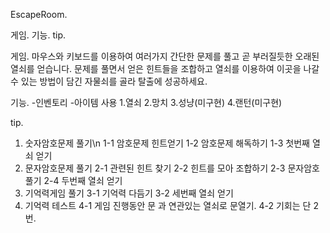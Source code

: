 EscapeRoom.


게임.
기능.
tip.

게임.
  마우스와 키보드를 이용하여 여러가지 간단한 문제를 풀고 곧 부러질듯한 오래된 열쇠를 얻습니다.
  문제를 풀면서 얻은 힌트들을 조합하고 열쇠를 이용하여 이곳을 나갈 수 있는 방법이 담긴 자물쇠를 골라 탈출에 성공하세요.


기능.
  -인벤토리
  -아이템 사용
    1.열쇠
    2.망치
    3.성냥(미구현)
    4.랜턴(미구현)


tip.
1. 숫자암호문제 풀기\n
  1-1 암호문제 힌트얻기
  1-2 암호문제 해독하기
  1-3 첫번째 열쇠 얻기
2. 문자암호문제 풀기
  2-1 관련된 힌트 찾기
  2-2 힌트를 모아 조합하기
  2-3 문자암호 풀기
  2-4 두번째 열쇠 얻기
3. 기억력게임 풀기
  3-1 기억력 다듬기
  3-2 세번째 열쇠 얻기
4. 기억력 테스트
  4-1 게임 진행동안 문 과 연관있는 열쇠로 문열기.
  4-2 기회는 단 2번.



